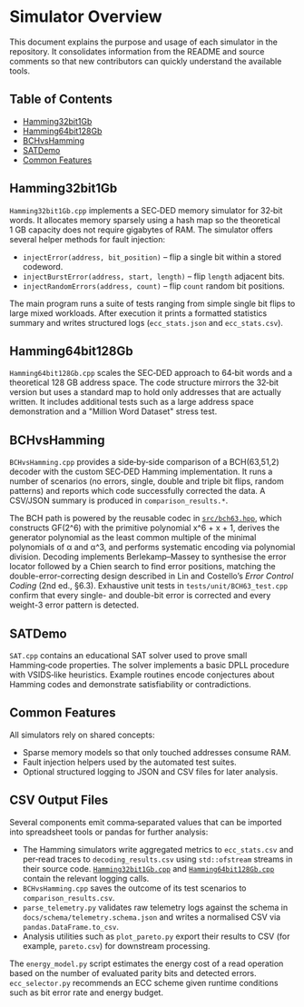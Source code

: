 # Simulator Overview

This document explains the purpose and usage of each simulator in the repository. It consolidates information from the README and source comments so that new contributors can quickly understand the available tools.

## Table of Contents
- [Hamming32bit1Gb](#hamming32bit1gb)
- [Hamming64bit128Gb](#hamming64bit128gb)
- [BCHvsHamming](#bchvshamming)
- [SATDemo](#satdemo)
- [Common Features](#common-features)

## Hamming32bit1Gb
`Hamming32bit1Gb.cpp` implements a SEC‑DED memory simulator for 32‑bit words. It allocates memory sparsely using a hash map so the theoretical 1&nbsp;GB capacity does not require gigabytes of RAM. The simulator offers several helper methods for fault injection:

- `injectError(address, bit_position)` – flip a single bit within a stored codeword.
- `injectBurstError(address, start, length)` – flip `length` adjacent bits.
- `injectRandomErrors(address, count)` – flip `count` random bit positions.

The main program runs a suite of tests ranging from simple single bit flips to large mixed workloads. After execution it prints a formatted statistics summary and writes structured logs (`ecc_stats.json` and `ecc_stats.csv`).

## Hamming64bit128Gb
`Hamming64bit128Gb.cpp` scales the SEC‑DED approach to 64‑bit words and a theoretical 128&nbsp;GB address space. The code structure mirrors the 32‑bit version but uses a standard map to hold only addresses that are actually written. It includes additional tests such as a large address space demonstration and a "Million Word Dataset" stress test.

## BCHvsHamming
`BCHvsHamming.cpp` provides a side‑by‑side comparison of a BCH(63,51,2) decoder with the custom SEC‑DED Hamming implementation. It runs a number of scenarios (no errors, single, double and triple bit flips, random patterns) and reports which code successfully corrected the data. A CSV/JSON summary is produced in `comparison_results.*`.

The BCH path is powered by the reusable codec in [`src/bch63.hpp`](../src/bch63.hpp), which constructs GF(2^6) with the primitive polynomial x^6 + x + 1, derives the generator polynomial as the least common multiple of the minimal polynomials of α and α^3, and performs systematic encoding via polynomial division. Decoding implements Berlekamp–Massey to synthesise the error locator followed by a Chien search to find error positions, matching the double-error-correcting design described in Lin and Costello’s *Error Control Coding* (2nd ed., §6.3). Exhaustive unit tests in `tests/unit/BCH63_test.cpp` confirm that every single- and double-bit error is corrected and every weight-3 error pattern is detected.

## SATDemo
`SAT.cpp` contains an educational SAT solver used to prove small Hamming‑code properties. The solver implements a basic DPLL procedure with VSIDS‑like heuristics. Example routines encode conjectures about Hamming codes and demonstrate satisfiability or contradictions.

## Common Features
All simulators rely on shared concepts:

- Sparse memory models so that only touched addresses consume RAM.
- Fault injection helpers used by the automated test suites.
- Optional structured logging to JSON and CSV files for later analysis.

## CSV Output Files

Several components emit comma‑separated values that can be imported into
spreadsheet tools or pandas for further analysis:

- The Hamming simulators write aggregated metrics to `ecc_stats.csv` and
  per‑read traces to `decoding_results.csv` using `std::ofstream` streams in
  their source code. [`Hamming32bit1Gb.cpp`](../Hamming32bit1Gb.cpp) and
  [`Hamming64bit128Gb.cpp`](../Hamming64bit128Gb.cpp) contain the relevant
  logging calls.
- `BCHvsHamming.cpp` saves the outcome of its test scenarios to
  `comparison_results.csv`.
- `parse_telemetry.py` validates raw telemetry logs against the schema in
  `docs/schema/telemetry.schema.json` and writes a normalised CSV via
  `pandas.DataFrame.to_csv`.
- Analysis utilities such as `plot_pareto.py` export their results to CSV (for
  example, `pareto.csv`) for downstream processing.

The `energy_model.py` script estimates the energy cost of a read operation based on the number of evaluated parity bits and detected errors. `ecc_selector.py` recommends an ECC scheme given runtime conditions such as bit error rate and energy budget.

